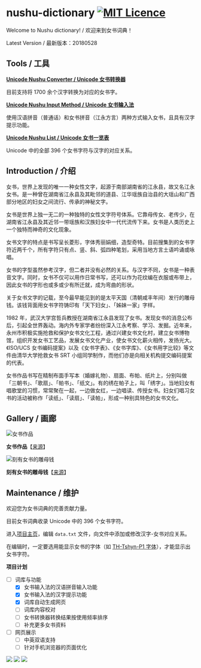 # nushu-dictionary [![MIT Licence](https://badges.frapsoft.com/os/mit/mit.svg?v=103)](https://opensource.org/licenses/mit-license.php)

Welcome to Nushu dictionary! / 欢迎来到女书词典！

Latest Version / 最新版本：20180528

## Tools / 工具

**[Unicode Nushu Converter / Unicode 女书转换器](https://chromezh.github.io/nushu-dictionary/converter/converter_zh.htm)**

目前支持将 1700 余个汉字转换为对应的女书字。

**[Unicode Nushu Input Method / Unicode 女书输入法](https://chromezh.github.io/unicode_nushu/)**

使用汉语拼音（普通话）和女书拼音（江永方言）两种方式输入女书，且具有汉字提示功能。

**[Unicode Nushu List / Unicode 女书一览表](https://chromezh.github.io/nushu-dictionary/list.htm)**

Unicode 中的全部 396 个女书字符与汉字的对应关系。

## Introduction / 介绍

女书，世界上发现的唯一一种女性文字，起源于南部湖南省的江永县，故又名江永女书。是一种曾在湖南省江永县及其毗邻的道县、江华瑶族自治县的大瑶山和广西部分地区的妇女之间流行、传承的神秘文字。

女书是世界上独一无二的一种独特的女性文字符号体系。它靠母传女、老传少，在湖南省江永县及其近邻一带瑶族和汉族妇女中一代代流传下来。女书是人类历史上一个独特而神奇的文化现象。

女书文字的特点是书写呈长菱形，字体秀丽娟细，造型奇特。目前搜集到的女书字符近两千个，所有字符只有点、竖、斜、弧四种笔划，采用当地方言土语吟诵或咏唱。

女书的字型虽然参考汉字，但二者并没有必然的关系。与汉字不同，女书是一种表音文字。同时，女书不仅可以用作日常书写，还可以作为花纹编在衣服或布带上，因此女书的字形也或多或少有所迁就，成为弯曲的形状。

关于女书文字的记载，至今最早能见到的是太平天国（清朝咸丰年间）发行的雕母钱。该钱背面用女书字符铸印有「天下妇女」、「姊妹一家」字样。

1982 年，武汉大学宫哲兵教授在湖南省江永县发现了女书。发现女书的消息公布后，引起全世界轰动。海内外专家学者纷纷深入江永考察、学习、发掘。近年来，永州市积极实施抢救和保护女书文化工程，通过兴建女书文化村，建立女书博物馆，组织开发女书工艺品，发展女书文化产业，使女书文化薪火相传，发扬光大。《ISO/UCS 女书编码提案》以及《女书字表》、《女书字库》、《女书用字比较》等文件由清华大学抢救女书 SRT 小组同学制作，而他们亦是向相关机构提交编码提案的代表。

女书作品书写在精制布面手写本（婚嫁礼物）、扇面、布帕、纸片上，分别叫做「三朝书」、「歌扇」、「帕书」、「纸文」。有的绣在帕子上，叫「绣字」。当地妇女有唱歌堂的习惯，常常聚在一起，一边做女红，一边唱读、传授女书。妇女们唱习女书的活动被称作「读纸」、「读扇」、「读帕」，形成一种别具特色的女书文化。

## Gallery / 画廊

![女书作品](https://chromezh.github.io/nushu-dictionary/pic/calligraphy.jpg) 

**女书作品**【[来源](http://photo.blog.sina.com.cn/photo/1368797710/5196320ege1f91cd284d1)】

![刻有女书的雕母钱](https://chromezh.github.io/nushu-dictionary/pic/coin.jpg)

**刻有女书的雕母钱**【[来源](http://blog.sina.com.cn/s/blog_ad72d50a0102x0ec.html)】

## Maintenance / 维护

欢迎您为女书词典的完善贡献力量。

目前女书词典收录 Unicode 中的 396 个女书字符。

进入[项目主页](https://github.com/chromezh/nushu-dictionary)，编辑 `data.txt` 文件，向文件中添加或修改汉字-女书对应关系。

在编辑时，一定要选用能显示女书的字体（如 [TH-Tshyn-P1 字体](http://cheonhyeong.com/Simplified/download.html)），才能显示出女书字符。

**项目计划**

- [ ] 词库与功能
    - [x] 女书输入法的汉语拼音输入功能
    - [x] 女书输入法的汉字提示功能
    - [x] 词库自动生成网页
    - [ ] 词库内容校对
    - [ ] 女书转换器转换结果按使用频率排序
    - [ ] 补充更多女书资料
- [ ] 网页展示
    - [ ] 中英双语支持
    - [ ] 针对手机浏览器的页面优化

![](https://chromezh.github.io/nushu-dictionary/pic/ico.gif) ![](https://chromezh.github.io/nushu-dictionary/pic/0012.gif) ![](https://chromezh.github.io/nushu-dictionary/pic/v4_anim022.gif)
